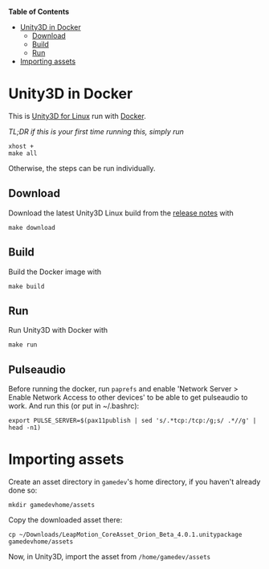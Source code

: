 <!-- markdown-toc start - Don't edit this section. Run M-x markdown-toc-generate-toc again -->
**Table of Contents**

- [Unity3D in Docker](#unity3d-in-docker)
    - [Download](#download)
    - [Build](#build)
    - [Run](#run)
- [Importing assets](#importing-assets)

<!-- markdown-toc end -->

# Unity3D in Docker
This is [Unity3D for Linux](http://blogs.unity3d.com/2015/08/26/unity-comes-to-linux-experimental-build-now-available/) run with [Docker](https://www.docker.com/).

_TL;DR if this is your first time running this, simply run_

    xhost +
    make all

Otherwise, the steps can be run individually.

## Download

Download the latest Unity3D Linux build from the [release notes](http://forum.unity3d.com/threads/unity-on-linux-release-notes-and-known-issues.350256/#post-2429209) with

    make download

## Build

Build the Docker image with

    make build

## Run

Run Unity3D with Docker with

    make run

## Pulseaudio

Before running the docker, run `paprefs` and enable 'Network Server > Enable Network Access to other devices' to be able to get pulseaudio to work. And run this (or put in ~/.bashrc):

    export PULSE_SERVER=$(pax11publish | sed 's/.*tcp:/tcp:/g;s/ .*//g' | head -n1)


# Importing assets

Create an asset directory in `gamedev`'s home directory, if you haven't already done so:

    mkdir gamedevhome/assets

Copy the downloaded asset there:

    cp ~/Downloads/LeapMotion_CoreAsset_Orion_Beta_4.0.1.unitypackage gamedevhome/assets

Now, in Unity3D, import the asset from `/home/gamedev/assets`
